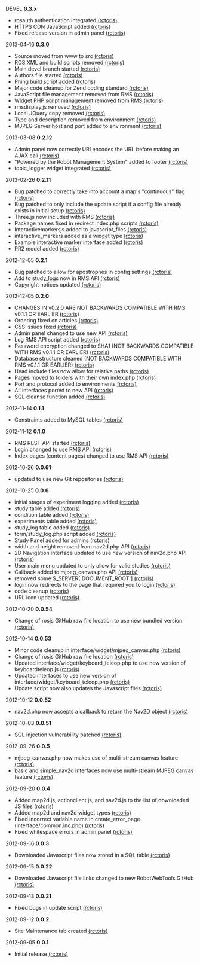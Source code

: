 DEVEL **0.3.x**
 * rosauth authentication integrated [(rctoris)](https://github.com/rctoris/)
 * HTTPS CDN JavaScript added [(rctoris)](https://github.com/rctoris/)
 * Fixed release version in admin panel [(rctoris)](https://github.com/rctoris/)

2013-04-16 **0.3.0**
 * Source moved from www to src [(rctoris)](https://github.com/rctoris/)
 * ROS XML and build scripts removed [(rctoris)](https://github.com/rctoris/)
 * Main devel branch started [(rctoris)](https://github.com/rctoris/)
 * Authors file started [(rctoris)](https://github.com/rctoris/)
 * Phing build script added [(rctoris)](https://github.com/rctoris/)
 * Major code cleanup for Zend coding standard [(rctoris)](https://github.com/rctoris/)
 * JavaScript file management removed from RMS [(rctoris)](https://github.com/rctoris/)
 * Widget PHP script management removed from RMS [(rctoris)](https://github.com/rctoris/)
 * rmsdisplay.js removed [(rctoris)](https://github.com/rctoris/)
 * Local JQuery copy removed [(rctoris)](https://github.com/rctoris/)
 * Type and description removed from environment [(rctoris)](https://github.com/rctoris/)
 * MJPEG Server host and port added to environment [(rctoris)](https://github.com/rctoris/)

2013-03-08 **0.2.12**
 * Admin panel now correctly URI encodes the URL before making an AJAX call [(rctoris)](https://github.com/rctoris/)
 * "Powered by the Robot Management System" added to footer [(rctoris)](https://github.com/rctoris/)
 * topic_logger widget integrated [(rctoris)](https://github.com/rctoris/)

2013-02-26 **0.2.11**
 * Bug patched to correctly take into account a map's "continuous" flag [(rctoris)](https://github.com/rctoris/)
 * Bug patched to only include the update script if a config file already exists in initial setup [(rctoris)](https://github.com/rctoris/)
 * Three.js now included with RMS [(rctoris)](https://github.com/rctoris/)
 * Package names fixed in redirect index.php scripts [(rctoris)](https://github.com/rctoris/)
 * Interactivemarkersjs added to javascript_files [(rctoris)](https://github.com/rctoris/)
 * interactive_markers added as a widget type [(rctoris)](https://github.com/rctoris/)
 * Example interactive marker interface added [(rctoris)](https://github.com/rctoris/)
 * PR2 model added [(rctoris)](https://github.com/rctoris/)

2012-12-05 **0.2.1**
 * Bug patched to allow for apostrophes in config settings [(rctoris)](https://github.com/rctoris/)
 * Add to study_logs now in RMS API [(rctoris)](https://github.com/rctoris/)
 * Copyright notices updated [(rctoris)](https://github.com/rctoris/)

2012-12-05 **0.2.0**
 * CHANGES IN v0.2.0 ARE NOT BACKWARDS COMPATIBLE WITH RMS v0.1.1 OR EARLIER [(rctoris)](https://github.com/rctoris/)
 * Ordering fixed on articles [(rctoris)](https://github.com/rctoris/)
 * CSS issues fixed [(rctoris)](https://github.com/rctoris/)
 * Admin panel changed to use new API [(rctoris)](https://github.com/rctoris/)
 * Log RMS API script added [(rctoris)](https://github.com/rctoris/)
 * Password encryption changed to SHA1 (NOT BACKWARDS COMPATIBLE WITH RMS v0.1.1 OR EARLIER) [(rctoris)](https://github.com/rctoris/)
 * Database structure cleaned (NOT BACKWARDS COMPATIBLE WITH RMS v0.1.1 OR EARLIER) [(rctoris)](https://github.com/rctoris/)
 * Head include files now allow for relative paths [(rctoris)](https://github.com/rctoris/)
 * Pages moved to folders with their own index.php [(rctoris)](https://github.com/rctoris/)
 * Port and protocol added to environments [(rctoris)](https://github.com/rctoris/)
 * All interfaces ported to new API [(rctoris)](https://github.com/rctoris/)
 * SQL cleanse function added [(rctoris)](https://github.com/rctoris/)

2012-11-14 **0.1.1**
 * Constraints added to MySQL tables [(rctoris)](https://github.com/rctoris/)

2012-11-12 **0.1.0**
 * RMS REST API started [(rctoris)](https://github.com/rctoris/)
 * Login changed to use RMS API [(rctoris)](https://github.com/rctoris/)
 * Index pages (content pages) changed to use RMS API [(rctoris)](https://github.com/rctoris/)

2012-10-26 **0.0.61**
 * updated to use new Git repositories [(rctoris)](https://github.com/rctoris/)

2012-10-25 **0.0.6**
 * initial stages of experiment logging added [(rctoris)](https://github.com/rctoris/)
 * study table added [(rctoris)](https://github.com/rctoris/)
 * condition table added [(rctoris)](https://github.com/rctoris/)
 * experiments table added [(rctoris)](https://github.com/rctoris/)
 * study_log table added [(rctoris)](https://github.com/rctoris/)
 * form/study_log.php script added [(rctoris)](https://github.com/rctoris/)
 * Study Panel added for admins [(rctoris)](https://github.com/rctoris/)
 * width and height removed from nav2d.php API [(rctoris)](https://github.com/rctoris/)
 * 2D Navigation interface updated to use new version of nav2d.php API [(rctoris)](https://github.com/rctoris/)
 * User main menu updated to only allow for valid studies [(rctoris)](https://github.com/rctoris/)
 * Callback added to mjpeg_canvas.php API [(rctoris)](https://github.com/rctoris/)
 * removed some $_SERVER['DOCUMENT_ROOT'] [(rctoris)](https://github.com/rctoris/)
 * login now redirects to the page that required you to login [(rctoris)](https://github.com/rctoris/)
 * code cleanup [(rctoris)](https://github.com/rctoris/)
 * URL icon updated [(rctoris)](https://github.com/rctoris/)

2012-10-20 **0.0.54**
 * Change of rosjs GitHub raw file location to use new bundled version [(rctoris)](https://github.com/rctoris/)

2012-10-14 **0.0.53**
 * Minor code cleanup in interface/widget/mjpeg_canvas.php [(rctoris)](https://github.com/rctoris/)
 * Change of rosjs GitHub raw file location [(rctoris)](https://github.com/rctoris/)
 * Updated interface/widget/keyboard_teleop.php to use new version of keyboardteleop.js [(rctoris)](https://github.com/rctoris/)
 * Updated interfaces to use new version of interface/widget/keyboard_teleop.php [(rctoris)](https://github.com/rctoris/)
 * Update script now also updates the Javascript files [(rctoris)](https://github.com/rctoris/)

2012-10-12 **0.0.52**
 * nav2d.php now accepts a callback to return the Nav2D object [(rctoris)](https://github.com/rctoris/)

2012-10-03 **0.0.51**
 * SQL injection vulnerability patched [(rctoris)](https://github.com/rctoris/)

2012-09-26 **0.0.5**
 * mjpeg_canvas.php now makes use of multi-stream canvas feature [(rctoris)](https://github.com/rctoris/)
 * basic and simple_nav2d interfaces now use multi-stream MJPEG canvas feature [(rctoris)](https://github.com/rctoris/)

2012-09-20 **0.0.4**
 * Added map2d.js, actionclient.js, and nav2d.js to the list of downloaded JS files [(rctoris)](https://github.com/rctoris/)
 * Added map2d and nav2d widget types [(rctoris)](https://github.com/rctoris/)
 * Fixed incorrect variable name in create_error_page (interface/common.inc.php) [(rctoris)](https://github.com/rctoris/)
 * Fixed whitespace errors in admin panel [(rctoris)](https://github.com/rctoris/)

2012-09-16 **0.0.3**
 * Downloaded Javascript files now stored in a SQL table [(rctoris)](https://github.com/rctoris/)

2012-09-15 **0.0.22**
 * Downloaded Javascript file links changed to new RobotWebTools GitHub [(rctoris)](https://github.com/rctoris/)

2012-09-13 **0.0.21**
 * Fixed bugs in update script [(rctoris)](https://github.com/rctoris/)

2012-09-12 **0.0.2**
 * Site Maintenance tab created [(rctoris)](https://github.com/rctoris/)

2012-09-05 **0.0.1**
 * Initial release [(rctoris)](https://github.com/rctoris/)
